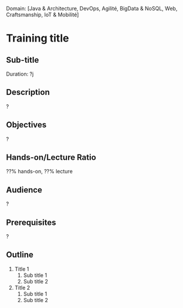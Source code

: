 Domain: [Java & Architecture, DevOps, Agilité, BigData & NoSQL, Web, Craftsmanship, IoT & Mobilité]

# Training title

## Sub-title

Duration: ?j

## Description

?

## Objectives

?

## Hands-on/Lecture Ratio

??% hands-on, ??% lecture

## Audience

?

## Prerequisites

?

## Outline

1. Title 1
   1. Sub title 1
   1. Sub title 2
1. Title 2
   1. Sub title 1
   1. Sub title 2
